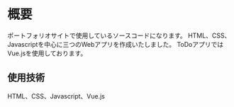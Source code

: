 # 概要

ポートフォリオサイトで使用しているソースコードになります。
HTML、CSS、Javascriptを中心に三つのWebアプリを作成いたしました。
ToDoアプリではVue.jsを使用しております。

## 使用技術

HTML、CSS、Javascript、Vue.js